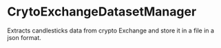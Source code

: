 # CrytoExchangeDatasetManager
Extracts candlesticks data from crypto Exchange and store it in a file in a json format.
